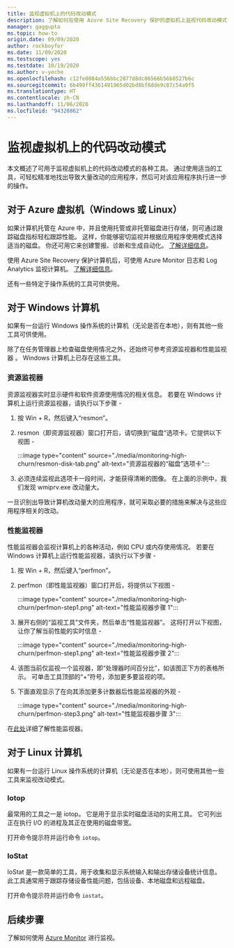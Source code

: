```yaml
---
title: 监视虚拟机上的代码改动模式
description: 了解如何在使用 Azure Site Recovery 保护的虚拟机上监视代码改动模式
manager: gaggupta
ms.topic: how-to
origin.date: 09/09/2020
author: rockboyfor
ms.date: 11/09/2020
ms.testscope: yes
ms.testdate: 10/19/2020
ms.author: v-yeche
ms.openlocfilehash: c12fe0084a556bbc2077d8dc06566b56b8527b6c
ms.sourcegitcommit: 6b499ff4361491965d02bd8bf8dde9c87c54a9f5
ms.translationtype: HT
ms.contentlocale: zh-CN
ms.lasthandoff: 11/06/2020
ms.locfileid: "94328862"
---
```

<!--Verified Successfully-->
# <a name="monitoring-churn-patterns-on-virtual-machines"></a>监视虚拟机上的代码改动模式

本文概述了可用于监视虚拟机上的代码改动模式的各种工具。 通过使用适当的工具，可轻松精准地找出导致大量改动的应用程序，然后可对该应用程序执行进一步的操作。

## <a name="for-azure-virtual-machines-windows-or-linux"></a>对于 Azure 虚拟机（Windows 或 Linux）

如果计算机托管在 Azure 中，并且使用托管或非托管磁盘进行存储，则可通过跟踪磁盘指标轻松跟踪性能。 这样，你能够密切监视并根据应用程序使用模式选择适当的磁盘。 你还可用它来创建警报、诊断和生成自动化。 [了解详细信息](https://azure.microsoft.com/blog/per-disk-metrics-managed-disks/)。

使用 Azure Site Recovery 保护计算机后，可使用 Azure Monitor 日志和 Log Analytics 监视计算机。 [了解详细信息](./monitor-log-analytics.md)。

还有一些特定于操作系统的工具可供使用。

## <a name="for-windows-machines"></a>对于 Windows 计算机

如果有一台运行 Windows 操作系统的计算机（无论是否在本地），则有其他一些工具可供使用。

除了在任务管理器上检查磁盘使用情况之外，还始终可参考资源监视器和性能监视器 。 Windows 计算机上已存在这些工具。

### <a name="resource-monitor"></a>资源监视器

资源监视器实时显示硬件和软件资源使用情况的相关信息。 若要在 Windows 计算机上运行资源监视器，请执行以下步骤 -

1. 按 Win + R，然后键入“resmon”。
1. resmon（即资源监视器）窗口打开后，请切换到“磁盘”选项卡。它提供以下视图 -

    :::image type="content" source="./media/monitoring-high-churn/resmon-disk-tab.png" alt-text="资源监视器的“磁盘”选项卡":::

1. 必须连续监视此选项卡一段时间，才能获得清晰的图像。 在上面的示例中，我们发现 wmiprv.exe 改动量大。

一旦识别出导致计算机改动量大的应用程序，就可采取必要的措施来解决与这些应用程序相关的改动。

### <a name="performance-monitor"></a>性能监视器

性能监视器会监视计算机上的各种活动，例如 CPU 或内存使用情况。 若要在 Windows 计算机上运行性能监视器，请执行以下步骤 -

1. 按 Win + R，然后键入“perfmon”。
1. perfmon（即性能监视器）窗口打开后，将提供以下视图 -

    :::image type="content" source="./media/monitoring-high-churn/perfmon-step1.png" alt-text="性能监视器步骤 1":::

1. 展开右侧的“监视工具”文件夹，然后单击“性能监视器”。 这将打开以下视图，让你了解当前性能的实时信息 -

    :::image type="content" source="./media/monitoring-high-churn/perfmon-step1.png" alt-text="性能监视器步骤 2":::

1. 该图当前仅监视一个监视器，即“处理器时间百分比”，如该图正下方的表格所示。 可单击工具顶部的“+”符号，添加更多要监视的项。
1. 下面直观显示了在向其添加更多计数器后性能监视器的外观 -

    :::image type="content" source="./media/monitoring-high-churn/perfmon-step3.png" alt-text="性能监视器步骤 3":::

在[此处](https://docs.microsoft.com/dynamics365/business-central/dev-itpro/administration/monitor-use-performance-monitor-collect-event-trace-data)详细了解性能监视器。

<!--MOONCAKE CORRECT ON (https://docs.microsoft.com/dynamics365/business-central/dev-itpro/administration/monitor-use-performance-monitor-collect-event-trace-data)-->

## <a name="for-linux-machines"></a>对于 Linux 计算机

如果有一台运行 Linux 操作系统的计算机（无论是否在本地），则可使用其他一些工具来监视改动模式。

### <a name="iotop"></a>Iotop

最常用的工具之一是 iotop。 它是用于显示实时磁盘活动的实用工具。 它可列出正在执行 I/O 的进程及其正在使用的磁盘带宽。

打开命令提示符并运行命令 `iotop`。

### <a name="iostat"></a>IoStat

IoStat 是一款简单的工具，用于收集和显示系统输入和输出存储设备统计信息。 此工具通常用于跟踪存储设备性能问题，包括设备、本地磁盘和远程磁盘。

打开命令提示符并运行命令 `iostat`。

## <a name="next-steps"></a>后续步骤

了解如何使用 [Azure Monitor](monitor-log-analytics.md) 进行监视。

<!-- Update_Description: update meta properties, wording update, update link -->
